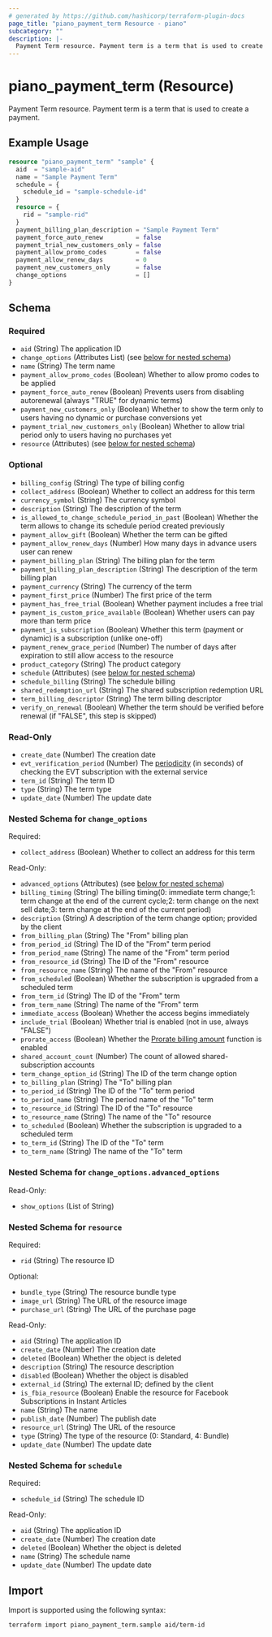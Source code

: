 ```yaml
---
# generated by https://github.com/hashicorp/terraform-plugin-docs
page_title: "piano_payment_term Resource - piano"
subcategory: ""
description: |-
  Payment Term resource. Payment term is a term that is used to create a payment.
---
```


# piano_payment_term (Resource)

Payment Term resource. Payment term is a term that is used to create a payment.

## Example Usage

```terraform
resource "piano_payment_term" "sample" {
  aid  = "sample-aid"
  name = "Sample Payment Term"
  schedule = {
    schedule_id = "sample-schedule-id"
  }
  resource = {
    rid = "sample-rid"
  }
  payment_billing_plan_description = "Sample Payment Term"
  payment_force_auto_renew         = false
  payment_trial_new_customers_only = false
  payment_allow_promo_codes        = false
  payment_allow_renew_days         = 0
  payment_new_customers_only       = false
  change_options                   = []
}
```

<!-- schema generated by tfplugindocs -->
## Schema

### Required

- `aid` (String) The application ID
- `change_options` (Attributes List) (see [below for nested schema](#nestedatt--change_options))
- `name` (String) The term name
- `payment_allow_promo_codes` (Boolean) Whether to allow promo codes to be applied
- `payment_force_auto_renew` (Boolean) Prevents users from disabling autorenewal (always "TRUE" for dynamic terms)
- `payment_new_customers_only` (Boolean) Whether to show the term only to users having no dynamic or purchase conversions yet
- `payment_trial_new_customers_only` (Boolean) Whether to allow trial period only to users having no purchases yet
- `resource` (Attributes) (see [below for nested schema](#nestedatt--resource))

### Optional

- `billing_config` (String) The type of billing config
- `collect_address` (Boolean) Whether to collect an address for this term
- `currency_symbol` (String) The currency symbol
- `description` (String) The description of the term
- `is_allowed_to_change_schedule_period_in_past` (Boolean) Whether the term allows to change its schedule period created previously
- `payment_allow_gift` (Boolean) Whether the term can be gifted
- `payment_allow_renew_days` (Number) How many days in advance users user can renew
- `payment_billing_plan` (String) The billing plan for the term
- `payment_billing_plan_description` (String) The description of the term billing plan
- `payment_currency` (String) The currency of the term
- `payment_first_price` (Number) The first price of the term
- `payment_has_free_trial` (Boolean) Whether payment includes a free trial
- `payment_is_custom_price_available` (Boolean) Whether users can pay more than term price
- `payment_is_subscription` (Boolean) Whether this term (payment or dynamic) is a subscription (unlike one-off)
- `payment_renew_grace_period` (Number) The number of days after expiration to still allow access to the resource
- `product_category` (String) The product category
- `schedule` (Attributes) (see [below for nested schema](#nestedatt--schedule))
- `schedule_billing` (String) The schedule billing
- `shared_redemption_url` (String) The shared subscription redemption URL
- `term_billing_descriptor` (String) The term billing descriptor
- `verify_on_renewal` (Boolean) Whether the term should be verified before renewal (if "FALSE", this step is skipped)

### Read-Only

- `create_date` (Number) The creation date
- `evt_verification_period` (Number) The <a href = "https://docs.piano.io/external-service-term/#externaltermverification">periodicity</a> (in seconds) of checking the EVT subscription with the external service
- `term_id` (String) The term ID
- `type` (String) The term type
- `update_date` (Number) The update date

<a id="nestedatt--change_options"></a>
### Nested Schema for `change_options`

Required:

- `collect_address` (Boolean) Whether to collect an address for this term

Read-Only:

- `advanced_options` (Attributes) (see [below for nested schema](#nestedatt--change_options--advanced_options))
- `billing_timing` (String) The billing timing(0: immediate term change;1: term change at the end of the current cycle;2: term change on the next sell date;3: term change at the end of the current period)
- `description` (String) A description of the term change option; provided by the client
- `from_billing_plan` (String) The "From" billing plan
- `from_period_id` (String) The ID of the "From" term period
- `from_period_name` (String) The name of the "From" term period
- `from_resource_id` (String) The ID of the "From" resource
- `from_resource_name` (String) The name of the "From" resource
- `from_scheduled` (Boolean) Whether the subscription is upgraded from a scheduled term
- `from_term_id` (String) The ID of the "From" term
- `from_term_name` (String) The name of the "From" term
- `immediate_access` (Boolean) Whether the access begins immediately
- `include_trial` (Boolean) Whether trial is enabled (not in use, always "FALSE")
- `prorate_access` (Boolean) Whether the <a href="https://docs.piano.io/upgrades/?paragraphId=b27954ef84407e4#prorate-billing-amount">Prorate billing amount</a> function is enabled
- `shared_account_count` (Number) The count of allowed shared-subscription accounts
- `term_change_option_id` (String) The ID of the term change option
- `to_billing_plan` (String) The "To" billing plan
- `to_period_id` (String) The ID of the "To" term period
- `to_period_name` (String) The period name of the "To" term
- `to_resource_id` (String) The ID of the "To" resource
- `to_resource_name` (String) The name of the "To" resource
- `to_scheduled` (Boolean) Whether the subscription is upgraded to a scheduled term
- `to_term_id` (String) The ID of the "To" term
- `to_term_name` (String) The name of the "To" term

<a id="nestedatt--change_options--advanced_options"></a>
### Nested Schema for `change_options.advanced_options`

Read-Only:

- `show_options` (List of String)



<a id="nestedatt--resource"></a>
### Nested Schema for `resource`

Required:

- `rid` (String) The resource ID

Optional:

- `bundle_type` (String) The resource bundle type
- `image_url` (String) The URL of the resource image
- `purchase_url` (String) The URL of the purchase page

Read-Only:

- `aid` (String) The application ID
- `create_date` (Number) The creation date
- `deleted` (Boolean) Whether the object is deleted
- `description` (String) The resource description
- `disabled` (Boolean) Whether the object is disabled
- `external_id` (String) The external ID; defined by the client
- `is_fbia_resource` (Boolean) Enable the resource for Facebook Subscriptions in Instant Articles
- `name` (String) The name
- `publish_date` (Number) The publish date
- `resource_url` (String) The URL of the resource
- `type` (String) The type of the resource (0: Standard, 4: Bundle)
- `update_date` (Number) The update date


<a id="nestedatt--schedule"></a>
### Nested Schema for `schedule`

Required:

- `schedule_id` (String) The schedule ID

Read-Only:

- `aid` (String) The application ID
- `create_date` (Number) The creation date
- `deleted` (Boolean) Whether the object is deleted
- `name` (String) The schedule name
- `update_date` (Number) The update date

## Import

Import is supported using the following syntax:

```shell
terraform import piano_payment_term.sample aid/term-id
```
